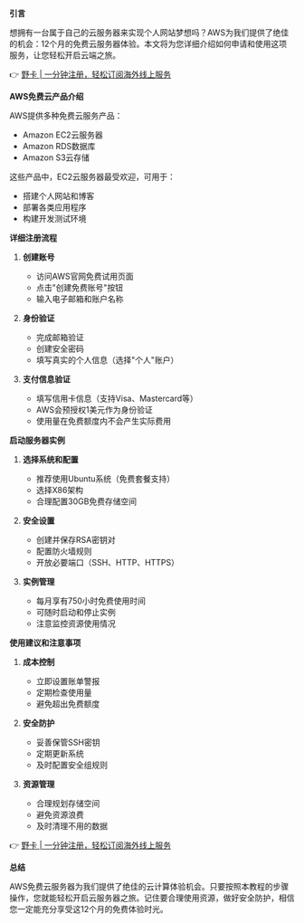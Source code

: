 **引言**

想拥有一台属于自己的云服务器来实现个人网站梦想吗？AWS为我们提供了绝佳的机会：12个月的免费云服务器体验。本文将为您详细介绍如何申请和使用这项服务，让您轻松开启云端之旅。

👉 [野卡 | 一分钟注册，轻松订阅海外线上服务](https://bit.ly/bewildcard)

**AWS免费云产品介绍**

AWS提供多种免费云服务产品：
- Amazon EC2云服务器
- Amazon RDS数据库
- Amazon S3云存储

这些产品中，EC2云服务器最受欢迎，可用于：
- 搭建个人网站和博客
- 部署各类应用程序
- 构建开发测试环境

**详细注册流程**

1. **创建账号**
   - 访问AWS官网免费试用页面
   - 点击"创建免费账号"按钮
   - 输入电子邮箱和账户名称

2. **身份验证**
   - 完成邮箱验证
   - 创建安全密码
   - 填写真实的个人信息（选择"个人"账户）

3. **支付信息验证**
   - 填写信用卡信息（支持Visa、Mastercard等）
   - AWS会预授权1美元作为身份验证
   - 使用量在免费额度内不会产生实际费用

**启动服务器实例**

1. **选择系统和配置**
   - 推荐使用Ubuntu系统（免费套餐支持）
   - 选择X86架构
   - 合理配置30GB免费存储空间

2. **安全设置**
   - 创建并保存RSA密钥对
   - 配置防火墙规则
   - 开放必要端口（SSH、HTTP、HTTPS）

3. **实例管理**
   - 每月享有750小时免费使用时间
   - 可随时启动和停止实例
   - 注意监控资源使用情况

**使用建议和注意事项**

1. **成本控制**
   - 立即设置账单警报
   - 定期检查使用量
   - 避免超出免费额度

2. **安全防护**
   - 妥善保管SSH密钥
   - 定期更新系统
   - 及时配置安全组规则

3. **资源管理**
   - 合理规划存储空间
   - 避免资源浪费
   - 及时清理不用的数据

👉 [野卡 | 一分钟注册，轻松订阅海外线上服务](https://bit.ly/bewildcard)

**总结**

AWS免费云服务器为我们提供了绝佳的云计算体验机会。只要按照本教程的步骤操作，您就能轻松开启云服务器之旅。记住要合理使用资源，做好安全防护，相信您一定能充分享受这12个月的免费体验时光。